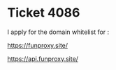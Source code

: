 # Ticket 4086

I apply for the domain whitelist for :

https://funproxy.site/

https://api.funproxy.site/

